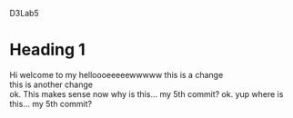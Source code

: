  D3Lab5
 <h1> Heading 1</h1>
Hi welcome to my helloooeeeeewwwww
this is a change
<br>
this is another change
<br>
ok. This  makes sense now
why is this... my 5th commit?
ok. yup
where is this... my 5th commit?

